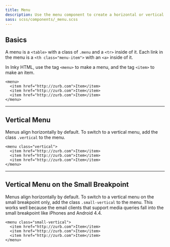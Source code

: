 ```yaml
---
title: Menu
description: Use the menu component to create a horizontal or vertical list of links.
sass: scss/components/_menu.scss
---
```


## Basics

A menu is a `<table>` with a class of `.menu` and a `<tr>` inside of it. Each link in the menu is a `<th class="menu-item">` with an `<a>` inside of it.

In Inky HTML, use the tag `<menu>` to make a menu, and the tag `<item>` to make an item.

```inky_example
<menu>
  <item href="http://zurb.com">Item</item>
  <item href="http://zurb.com">Item</item>
  <item href="http://zurb.com">Item</item>
</menu>
```

---

## Vertical Menu

Menus align horizontally by default. To switch to a vertical menu, add the class `.vertical` to the menu.

```inky_example
<menu class="vertical">
  <item href="http://zurb.com">Item</item>
  <item href="http://zurb.com">Item</item>
  <item href="http://zurb.com">Item</item>
</menu>
```

---

## Vertical Menu on the Small Breakpoint

Menus align horizontally by default. To switch to a vertical menu on the small breakpoint only, add the class `.small-vertical` to the menu. This works well because the email clients that support media queries fall into the small breakpoint like iPhones and Android 4.4.

```inky_example
<menu class="small-vertical">
  <item href="http://zurb.com">Item</item>
  <item href="http://zurb.com">Item</item>
  <item href="http://zurb.com">Item</item>
</menu>
```